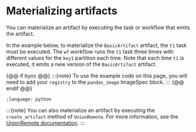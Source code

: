 # Materializing artifacts

You can materialize an artifact by executing the task or workflow that emits the artifact.

In the example below, to materialize the `BasicArtifact` artifact, the `t1` task must be executed. The `wf` workflow runs the `t1` task three times with different values for the `key1` partition each time. Note that each time `t1` is executed, it emits a new version of the `BasicArtifact` artifact.

{@@ if byoc @@}
:::{note}
To use the example code on this page, you will need to add your `registry` to the `pandas_image` ImageSpec block.
:::
{@@ endif @@}

```{literalinclude} ../../_static/includes/core-concepts/artifacts/partition_keys_runtime.py
:language: python
```

:::{note}
You can also materialize an artifact by executing the `create_artifact` method of `UnionRemote`. For more information, see the [UnionRemote documentation](../../development-cycle/unionremote.md#creating-artifacts).
:::
